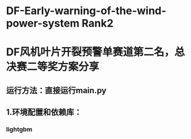 # DF-Early-warning-of-the-wind-power-system Rank2
# DF风机叶片开裂预警单赛道第二名，总决赛二等奖方案分享
## 运行方法：直接运行main.py
## 1.环境配置和依赖库：
### lightgbm
